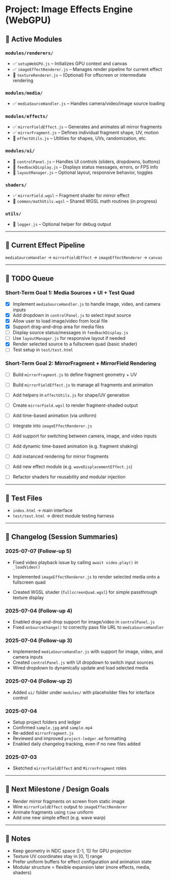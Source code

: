 # Project: Image Effects Engine (WebGPU)

## 🔧 Active Modules

### `modules/renderers/`

* ✅ `setupWebGPU.js` – Initializes GPU context and canvas
* ✅ `imageEffectRenderer.js` – Manages render pipeline for current effect
* 🔲 `textureRenderer.js` – (Optional) For offscreen or intermediate rendering

### `modules/media/`

* ✅ `mediaSourceHandler.js` – Handles camera/video/image source loading

### `modules/effects/`

* ✅ `mirrorFieldEffect.js` – Generates and animates all mirror fragments
* ✅ `mirrorFragment.js` – Defines individual fragment shape, UV, motion
* 🔲 `effectUtils.js` – Utilities for shapes, UVs, randomization, etc.

### `modules/ui/`

* 🔲 `controlPanel.js` – Handles UI controls (sliders, dropdowns, buttons)
* 🔲 `feedbackDisplay.js` – Displays status messages, errors, or FPS info
* 🔲 `layoutManager.js` – Optional layout, responsive behavior, toggles

### `shaders/`

* ✅ `mirrorField.wgsl` – Fragment shader for mirror effect
* 🔲 `common/mathUtils.wgsl` – Shared WGSL math routines (in progress)

### `utils/`

* 🔲 `logger.js` – Optional helper for debug output

---

## 🧪 Current Effect Pipeline

`mediaSourceHandler` → `mirrorFieldEffect` → `imageEffectRenderer` → `canvas`

---

## 🎯 TODO Queue

### Short-Term Goal 1: Media Sources + UI + Test Quad

* [x] Implement `mediaSourceHandler.js` to handle image, video, and camera inputs
* [x] Add dropdown in `controlPanel.js` to select input source
* [x] Allow user to load image/video from local file
* [x] Support drag-and-drop area for media files
* [ ] Display source status/messages in `feedbackDisplay.js`
* [ ] Use `layoutManager.js` for responsive layout if needed
* [x] Render selected source to a fullscreen quad (basic shader)
* [ ] Test setup in `test/test.html`

### Short-Term Goal 2: MirrorFragment + MirrorField Rendering

* [ ] Build `mirrorFragment.js` to define fragment geometry + UV

* [ ] Build `mirrorFieldEffect.js` to manage all fragments and animation

* [ ] Add helpers in `effectUtils.js` for shape/UV generation

* [ ] Create `mirrorField.wgsl` to render fragment-shaded output

* [ ] Add time-based animation (via uniform)

* [ ] Integrate into `imageEffectRenderer.js`

* [ ] Add support for switching between camera, image, and video inputs

* [ ] Add dynamic time-based animation (e.g. fragment shaking)

* [ ] Add instanced rendering for mirror fragments

* [ ] Add new effect module (e.g. `waveDisplacementEffect.js`)

* [ ] Refactor shaders for reusability and modular injection

---

## 📄 Test Files

* `index.html` → main interface
* `test/test.html` → direct module testing harness

---

## 📝 Changelog (Session Summaries)

### 2025-07-07 (Follow-up 5)

* Fixed video playback issue by calling `await video.play()` in `_loadVideo()`

* Implemented `imageEffectRenderer.js` to render selected media onto a fullscreen quad

* Created WGSL shader (`fullscreenQuad.wgsl`) for simple passthrough texture display

### 2025-07-04 (Follow-up 4)

* Enabled drag-and-drop support for image/video in `controlPanel.js`
* Fixed `onSourceChange()` to correctly pass file URL to `mediaSourceHandler`

### 2025-07-04 (Follow-up 3)

* Implemented `mediaSourceHandler.js` with support for image, video, and camera inputs
* Created `controlPanel.js` with UI dropdown to switch input sources
* Wired dropdown to dynamically update and load selected media

### 2025-07-04 (Follow-up 2)

* Added `ui/` folder under `modules/` with placeholder files for interface control

### 2025-07-04

* Setup project folders and ledger
* Confirmed `sample.jpg` and `sample.mp4`
* Re-added `mirrorFragment.js`
* Reviewed and improved `project-ledger.md` formatting
* Enabled daily changelog tracking, even if no new files added

### 2025-07-03

* Sketched `mirrorFieldEffect` and `MirrorFragment` roles

---

## 🎯 Next Milestone / Design Goals

* Render mirror fragments on screen from static image
* Wire `mirrorFieldEffect` output to `imageEffectRenderer`
* Animate fragments using `time` uniform
* Add one new simple effect (e.g. wave warp)

---

## 🧠 Notes

* Keep geometry in NDC space (\[-1, 1]) for GPU projection
* Texture UV coordinates stay in \[0, 1] range
* Prefer uniform buffers for effect configuration and animation state
* Modular structure = flexible expansion later (more effects, media, shaders)
